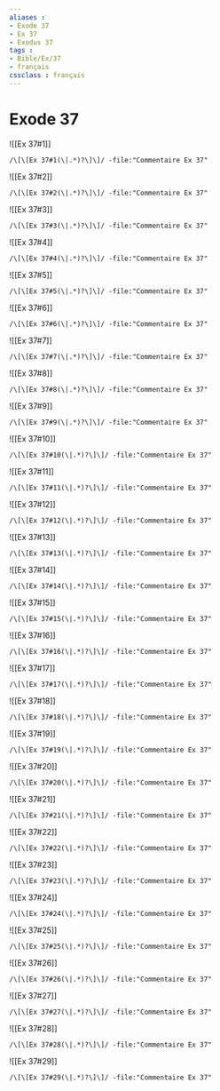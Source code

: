 ```yaml
---
aliases : 
- Exode 37
- Ex 37
- Exodus 37
tags : 
- Bible/Ex/37
- français
cssclass : français
---
```


# Exode 37

![[Ex 37#1]]

```query
/\[\[Ex 37#1(\|.*)?\]\]/ -file:"Commentaire Ex 37"
```

![[Ex 37#2]]

```query
/\[\[Ex 37#2(\|.*)?\]\]/ -file:"Commentaire Ex 37"
```

![[Ex 37#3]]

```query
/\[\[Ex 37#3(\|.*)?\]\]/ -file:"Commentaire Ex 37"
```

![[Ex 37#4]]

```query
/\[\[Ex 37#4(\|.*)?\]\]/ -file:"Commentaire Ex 37"
```

![[Ex 37#5]]

```query
/\[\[Ex 37#5(\|.*)?\]\]/ -file:"Commentaire Ex 37"
```

![[Ex 37#6]]

```query
/\[\[Ex 37#6(\|.*)?\]\]/ -file:"Commentaire Ex 37"
```

![[Ex 37#7]]

```query
/\[\[Ex 37#7(\|.*)?\]\]/ -file:"Commentaire Ex 37"
```

![[Ex 37#8]]

```query
/\[\[Ex 37#8(\|.*)?\]\]/ -file:"Commentaire Ex 37"
```

![[Ex 37#9]]

```query
/\[\[Ex 37#9(\|.*)?\]\]/ -file:"Commentaire Ex 37"
```

![[Ex 37#10]]

```query
/\[\[Ex 37#10(\|.*)?\]\]/ -file:"Commentaire Ex 37"
```

![[Ex 37#11]]

```query
/\[\[Ex 37#11(\|.*)?\]\]/ -file:"Commentaire Ex 37"
```

![[Ex 37#12]]

```query
/\[\[Ex 37#12(\|.*)?\]\]/ -file:"Commentaire Ex 37"
```

![[Ex 37#13]]

```query
/\[\[Ex 37#13(\|.*)?\]\]/ -file:"Commentaire Ex 37"
```

![[Ex 37#14]]

```query
/\[\[Ex 37#14(\|.*)?\]\]/ -file:"Commentaire Ex 37"
```

![[Ex 37#15]]

```query
/\[\[Ex 37#15(\|.*)?\]\]/ -file:"Commentaire Ex 37"
```

![[Ex 37#16]]

```query
/\[\[Ex 37#16(\|.*)?\]\]/ -file:"Commentaire Ex 37"
```

![[Ex 37#17]]

```query
/\[\[Ex 37#17(\|.*)?\]\]/ -file:"Commentaire Ex 37"
```

![[Ex 37#18]]

```query
/\[\[Ex 37#18(\|.*)?\]\]/ -file:"Commentaire Ex 37"
```

![[Ex 37#19]]

```query
/\[\[Ex 37#19(\|.*)?\]\]/ -file:"Commentaire Ex 37"
```

![[Ex 37#20]]

```query
/\[\[Ex 37#20(\|.*)?\]\]/ -file:"Commentaire Ex 37"
```

![[Ex 37#21]]

```query
/\[\[Ex 37#21(\|.*)?\]\]/ -file:"Commentaire Ex 37"
```

![[Ex 37#22]]

```query
/\[\[Ex 37#22(\|.*)?\]\]/ -file:"Commentaire Ex 37"
```

![[Ex 37#23]]

```query
/\[\[Ex 37#23(\|.*)?\]\]/ -file:"Commentaire Ex 37"
```

![[Ex 37#24]]

```query
/\[\[Ex 37#24(\|.*)?\]\]/ -file:"Commentaire Ex 37"
```

![[Ex 37#25]]

```query
/\[\[Ex 37#25(\|.*)?\]\]/ -file:"Commentaire Ex 37"
```

![[Ex 37#26]]

```query
/\[\[Ex 37#26(\|.*)?\]\]/ -file:"Commentaire Ex 37"
```

![[Ex 37#27]]

```query
/\[\[Ex 37#27(\|.*)?\]\]/ -file:"Commentaire Ex 37"
```

![[Ex 37#28]]

```query
/\[\[Ex 37#28(\|.*)?\]\]/ -file:"Commentaire Ex 37"
```

![[Ex 37#29]]

```query
/\[\[Ex 37#29(\|.*)?\]\]/ -file:"Commentaire Ex 37"
```

